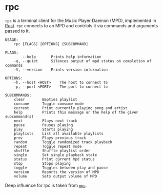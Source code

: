 rpc
===

`rpc` is a terminal client for the Music Player Daemon (MPD), implemented in [Rust](https://rust-lang.org). `rpc` connects to an MPD and contrlols it via commands and arguments passed to it.

```
USAGE:
    rpc [FLAGS] [OPTIONS] [SUBCOMMAND]

FLAGS:
        --help       Prints help information
    -q, --quiet      Silences output of mpd status on completion of commands
    -V, --version    Prints version information

OPTIONS:
    -h, --host <HOST>    The host to connect to
    -p, --port <PORT>    The port to connect to

SUBCOMMANDS:
    clear        Empties playlist
    consume      Toggle consume mode
    current      Print currently playing song and artist
    help         Prints this message or the help of the given subcommand(s)
    next         Plays next track
    pause        Pauses playing
    play         Starts playing
    playlists    List all available playlists
    prev         Plays previous track
    random       Toggle randomized track playback
    repeat       Toggle repeat mode
    shuffle      Shuffle playlist order
    single       Set single playback state
    status       Print current mpd status
    stop         Stops playing
    toggle       Toggles between play and pause
    version      Reports the version of MPD
    volume       Sets output volume of MPD
```

Deep influence for rpc is taken from [`mpc`](https://github.com/MaxKellermann/mpc).
